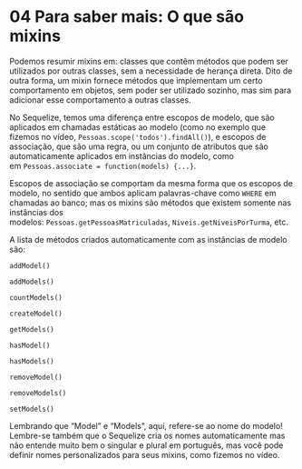 # 04 Para saber mais: O que são mixins

Podemos resumir mixins em: classes que contêm métodos que podem ser utilizados por outras classes, sem a necessidade de herança direta. Dito de outra forma, um mixin fornece métodos que implementam um certo comportamento em objetos, sem poder ser utilizado sozinho, mas sim para adicionar esse comportamento a outras classes.

No Sequelize, temos uma diferença entre escopos de modelo, que são aplicados em chamadas estáticas ao modelo (como no exemplo que fizemos no vídeo, `Pessoas.scope('todos').findAll()`), e escopos de associação, que são uma regra, ou um conjunto de atributos que são automaticamente aplicados em instâncias do modelo, como em `Pessoas.associate = function(models) {...}`.

Escopos de associação se comportam da mesma forma que os escopos de modelo, no sentido que ambos aplicam palavras-chave como `WHERE` em chamadas ao banco; mas os mixins são métodos que existem somente nas instâncias dos modelos: `Pessoas.getPessoasMatriculadas`, `Niveis.getNiveisPorTurma`, etc.

A lista de métodos criados automaticamente com as instâncias de modelo são:

`addModel()`

`addModels()`

`countModels()`

`createModel()`

`getModels()`

`hasModel()`

`hasModels()`

`removeModel()`

`removeModels()`

`setModels()`

Lembrando que “Model” e “Models”, aqui, refere-se ao nome do modelo! Lembre-se também que o Sequelize cria os nomes automaticamente mas não entende muito bem o singular e plural em português, mas você pode definir nomes personalizados para seus mixins, como fizemos no vídeo.


